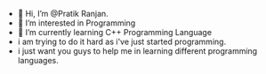 - 👋 Hi, I’m @Pratik Ranjan.
- 👀 I’m interested in Programming
- 🌱 I’m currently learning C++ Programming Language
- i am trying to do it hard as i've just started programming.
- i just want you guys to help me in learning different programming languages.
<!---
Pratik-Ranjan-Sinha/Pratik-Ranjan-Sinha is a ✨ special ✨ repository because its `README.md` (this file) appears on your GitHub profile.
You can click the Preview link to take a look at your changes.
--->
